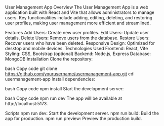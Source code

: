 User Management App
Overview
The User Management App is a web application built with React and Vite that allows administrators to manage users. Key functionalities include adding, editing, deleting, and restoring user profiles, making user management more efficient and streamlined.

Features
Add Users: Create new user profiles.
Edit Users: Update user details.
Delete Users: Remove users from the database.
Restore Users: Recover users who have been deleted.
Responsive Design: Optimized for desktop and mobile devices.
Technologies Used
Frontend: React, Vite
Styling: CSS, Bootstrap (optional)
Backend: Node.js, Express
Database: MongoDB
Installation
Clone the repository:

bash
Copy code
git clone https://github.com/yourusername/usermanagement-app.git
cd usermanagement-app
Install dependencies:

bash
Copy code
npm install
Start the development server:

bash
Copy code
npm run dev
The app will be available at http://localhost:5173.

Scripts
npm run dev: Start the development server.
npm run build: Build the app for production.
npm run preview: Preview the production build.
